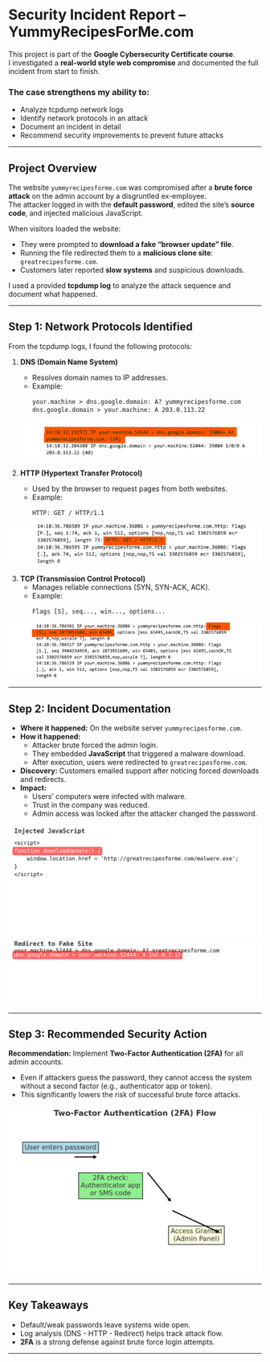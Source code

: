 # Security Incident Report – YummyRecipesForMe.com  

This project is part of the **Google Cybersecurity Certificate course**.  
I investigated a **real-world style web compromise** and documented the full incident from start to finish.  

### The case strengthens my ability to:

- Analyze tcpdump network logs
- Identify network protocols in an attack
- Document an incident in detail
- Recommend security improvements to prevent future attacks


---

## Project Overview  

The website `yummyrecipesforme.com` was compromised after a **brute force attack** on the admin account by a disgruntled ex-employee.  
The attacker logged in with the **default password**, edited the site’s **source code**, and injected malicious JavaScript.  

When visitors loaded the website:  
- They were prompted to **download a fake “browser update” file**.  
- Running the file redirected them to a **malicious clone site**: `greatrecipesforme.com`.  
- Customers later reported **slow systems** and suspicious downloads.  

I used a provided **tcpdump log** to analyze the attack sequence and document what happened.  

---

## Step 1: Network Protocols Identified  

From the tcpdump logs, I found the following protocols:  

1. **DNS (Domain Name System)**  
   - Resolves domain names to IP addresses.  
   - Example:  
     ```
     your.machine > dns.google.domain: A? yummyrecipesforme.com  
     dns.google.domain > your.machine: A 203.0.113.22
     ```  
   ![DNS Request](docs/screenshots/dns_request_response.png)

2. **HTTP (Hypertext Transfer Protocol)**  
   - Used by the browser to request pages from both websites.  
   - Example:  
     ```
     HTTP: GET / HTTP/1.1
     ```    
![HTTP GET](docs/screenshots/http_GET_request.png)

3. **TCP (Transmission Control Protocol)**  
   - Manages reliable connections (SYN, SYN-ACK, ACK).  
   - Example:  
     ```
     Flags [S], seq..., win..., options...
     ```  
  ![TCP Handshake](docs/screenshots/tcp_handshake.png) 

---

## Step 2: Incident Documentation  

- **Where it happened:** On the website server `yummyrecipesforme.com`.  
- **How it happened:**  
  - Attacker brute forced the admin login.  
  - They embedded **JavaScript** that triggered a malware download.  
  - After execution, users were redirected to `greatrecipesforme.com`.  
- **Discovery:** Customers emailed support after noticing forced downloads and redirects.  
- **Impact:**  
  - Users’ computers were infected with malware.  
  - Trust in the company was reduced.  
  - Admin access was locked after the attacker changed the password.  

![Injected JavaScript](docs/screenshots/js_injection.png)
![Redirect to Fake Site](docs/screenshots/redirect.png) 

---

## Step 3: Recommended Security Action  

**Recommendation:** Implement **Two-Factor Authentication (2FA)** for all admin accounts.  

- Even if attackers guess the password, they cannot access the system without a second factor (e.g., authenticator app or token).  
- This significantly lowers the risk of successful brute force attacks.  

![2FA Diagram](docs/screenshots/2FA_diagram.png)

---

## Key Takeaways  

- Default/weak passwords leave systems wide open.  
- Log analysis (DNS - HTTP - Redirect) helps track attack flow.  
- **2FA** is a strong defense against brute force login attempts.  

---


